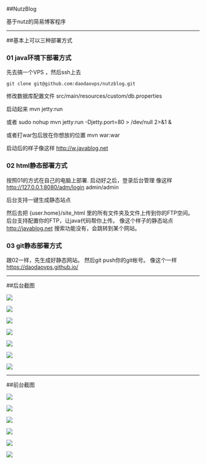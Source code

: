 ##NutzBlog


基于nutz的简易博客程序   

----
##基本上可以三种部署方式



### 01 java环境下部署方式

先去搞一个VPS ，然后ssh上去

`git clone git@github.com:daodaovps/nutzblog.git`

修改数据库配置文件 src/main/resources/custom/db.properties

启动起来 mvn jetty:run

或者 sudo nohup mvn jetty:run -Djetty.port=80 > /dev/null 2>&1 &

或者打war包后放在你想放的位置 mvn  war:war 

启动后的样子像这样 
http://w.javablog.net

### 02 html静态部署方式
按照01的方式在自己的电脑上部署.
启动好之后，登录后台管理
像这样 http://127.0.0.1:8080/adm/login  admin/admin

后台支持一键生成静态站点

然后去把 {user.home}/site_html 里的所有文件夹及文件上传到你的FTP空间。 
后台支持配置你的FTP，让java代码帮你上传。
像这个样子的静态站点 http://javablog.net
搜索功能没有，会跳转到某个网站。

### 03 git静态部署方式

跟02一样，先生成好静态网站。
然后git push你的git帐号。 
像这个一样 https://daodaovps.github.io/ 





------------


##后台截图

![](http://ww1.sinaimg.cn/mw1024/006qgpQvgw1f7m7e9z770j30mt0h2n0s.jpg)

![](http://ww3.sinaimg.cn/mw1024/006qgpQvgw1f7m7apdzeaj311c0m0wgw.jpg)

![](http://ww3.sinaimg.cn/mw1024/006qgpQvgw1f7m7apzaxdj31160foq9f.jpg)

![](http://ww2.sinaimg.cn/mw1024/006qgpQvgw1f7m7aqgji6j311h0eu0uc.jpg)

![](http://ww2.sinaimg.cn/mw1024/006qgpQvgw1f7m7ar72r7j311d0ma0vf.jpg)

![](http://ww3.sinaimg.cn/mw1024/006qgpQvgw1f7m7ashpyvj311j0cqjtg.jpg)

![](http://ww1.sinaimg.cn/mw1024/006qgpQvgw1f7m7at7ky5j311b0m8tc7.jpg)

------------


##前台截图


![](http://ww3.sinaimg.cn/mw1024/006qgpQvgw1f7m8y3gmypj30ah0iemym.jpg)

![](http://ww1.sinaimg.cn/mw1024/006qgpQvgw1f7m7au2njcj30r20m3tcg.jpg)

![](http://ww2.sinaimg.cn/mw1024/006qgpQvgw1f7m7aum8izj30sc0n7tbs.jpg)

![](http://ww4.sinaimg.cn/mw1024/006qgpQvgw1f7m7b2g0xcj30r70iaac5.jpg)

![](http://ww2.sinaimg.cn/mw1024/006qgpQvgw1f7m7b2y5mcj30rb0kjgpj.jpg)

![](http://ww3.sinaimg.cn/mw1024/006qgpQvgw1f7m7b3v8ifj30po0mqq7w.jpg)





